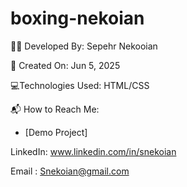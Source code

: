 # boxing-nekoian
👨‍💻 Developed By: Sepehr Nekooian

📅 Created On: Jun 5, 2025

💻Technologies Used: HTML/CSS 

📬 How to Reach Me:
- [Demo Project]

LinkedIn: www.linkedin.com/in/snekoian

Email : Snekoian@gmail.com
